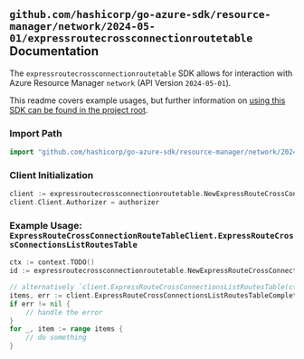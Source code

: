 
## `github.com/hashicorp/go-azure-sdk/resource-manager/network/2024-05-01/expressroutecrossconnectionroutetable` Documentation

The `expressroutecrossconnectionroutetable` SDK allows for interaction with Azure Resource Manager `network` (API Version `2024-05-01`).

This readme covers example usages, but further information on [using this SDK can be found in the project root](https://github.com/hashicorp/go-azure-sdk/tree/main/docs).

### Import Path

```go
import "github.com/hashicorp/go-azure-sdk/resource-manager/network/2024-05-01/expressroutecrossconnectionroutetable"
```


### Client Initialization

```go
client := expressroutecrossconnectionroutetable.NewExpressRouteCrossConnectionRouteTableClientWithBaseURI("https://management.azure.com")
client.Client.Authorizer = authorizer
```


### Example Usage: `ExpressRouteCrossConnectionRouteTableClient.ExpressRouteCrossConnectionsListRoutesTable`

```go
ctx := context.TODO()
id := expressroutecrossconnectionroutetable.NewExpressRouteCrossConnectionPeeringRouteTableID("12345678-1234-9876-4563-123456789012", "example-resource-group", "expressRouteCrossConnectionName", "peeringName", "routeTableName")

// alternatively `client.ExpressRouteCrossConnectionsListRoutesTable(ctx, id)` can be used to do batched pagination
items, err := client.ExpressRouteCrossConnectionsListRoutesTableComplete(ctx, id)
if err != nil {
	// handle the error
}
for _, item := range items {
	// do something
}
```
